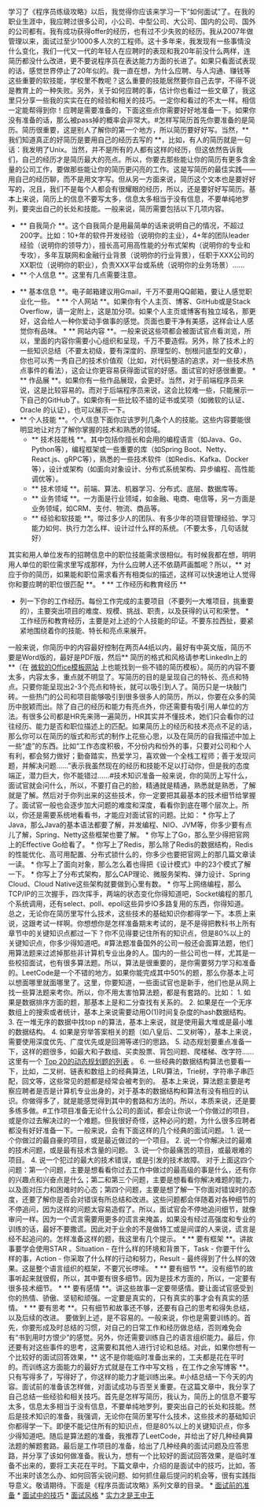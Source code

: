 学习了《程序员练级攻略》以后，我觉得你应该来学习一下“如何面试”了。在我的职业生涯中，我应聘过很多公司，小公司、中型公司、大公司、国内的公司、国外的公司都有。我有成功获得offer的经历，也有过不少失败的经历。我从2007年做管理以来，面试过至少1000多人次的工程师。这十多年来，我发现有一些事情没什么变化，我们一代又一代的年轻人在应聘时的表现和我20年前没什么两样，连简历都没什么改进，更不要说程序员在表达能力方面的长进了。如果只看面试表现的话，感觉世界停止了20年似的。我一直在想，为什么应聘、与人沟通、赚钱等这些重要的软技能，学校里不教呢？这么重要的技能居然要你自己去学，不得不说是教育上的一种失败。另外，关于如何应聘的事，估计你也看过一些文章了，我这里只分享一些我的实实在在的经验和相关的技巧。一定你和看过的不太一样。相信一定能帮得到你！应聘是需要准备的，下面这些点你需要好好地准备一下。如果你没有准备的话，那么被pass掉的概率会非常大。#怎样写简历首先你要准备的是简历。简历很重要，这是别人了解你的第一个地方，所以简历要好好写。当然，** 我们知道真正的好简历是要用自己的经历去写的 **，比如，有人的简历就是一句话：我发明了Unix。<!-- [[[read_end]]] -->当然，并不是所有的人都有这样的经历，但这依然告诉我们，自己的经历才是简历最大的亮点。所以，你要去那些能让你的简历有更多含金量的公司工作，要做那些能让你的简历更闪亮的工作。这是写简历的最佳实践——用自己的经历聊，而不是用文字写。但从另一方面来说，简历这个文本也是要好好写的，况且，我们不是每个人都会有很耀眼的经历，所以，还是要好好写简历。基本上来说，简历上的信息不要写太多，信息太多相当于没有信息，不要单纯地罗列，要突出自己的长处和技能。一般来说，简历需要包括以下几项内容。
* ** 自我简介 **。这个自我简介是用最简单的话来说明自己的情况，不超过200字。比如：10+年的软件开发经验（说明你的主业），4+年的团队leader经验（说明你的领导力），擅长高可用高性能的分布式架构（说明你的专业和专攻），多年互联网和金融行业背景（说明你的行业背景），任职于XXX公司的XX职位（说明你的职业），负责XXX平台或系统（说明你的业务场景）……
* ** 个人信息 **。这里有几点需要注意。
<ul>
<li>
** 基本信息 **。电子邮箱建议用Gmail，千万不要用QQ邮箱，要让人感觉职业化一些。
* ** 个人网站 **。如果你有个人主页、博客、GitHub或是Stack Overflow，请一定附上，这是加分项。如果个人主页或博客有独立域名，那更好，这会给人一种你爱动手做事的感觉。页面也要干净有美感，这样会让人感觉你有品味。
* ** 网站内容 **。一般来说这些项都会被面试官点看浏览，所以，里面的内容你需要小心组织和呈现，千万不要造假。另外，除了技术上的一些知识总结（不要太初级，要有深度的、原理型的、刨根问底型的文章），你也可以秀一秀自己的技术价值观（比如，对代码整洁的追求，对一些技术热点事件的看法），这会让你更容易获得面试官的好感。面试官的好感很重要。
* ** 作品展 **。如果你有一些作品展现，会更好。当然，对于前端程序员来说，这是比较容易的。而对于后端程序员来说，这会比较难一些，只能展示一下自己的GitHub了。如果你有一些比较不错的证书或奖项（如微软的认证、Oracle 的认证），也可以展示一下。

</li>
<li>
** 个人技能 **。个人信息下面你应该罗列几条个人的技能。这些内容要能很明显地让对方了解你掌握的技术和熟悉的领域。

* ** 技术技能栈 **。其中包括你擅长和会用的编程语言（如Java、Go、Python等），编程框架或一些重要的库（如Spring Boot、Netty、React.js、gRPC等），熟悉的一些技术软件（如Redis、Kafka、Docker等），设计或架构（如面向对象设计、分布式系统架构、异步编程、高性能调优等）。
* ** 技术领域 **。前端、算法、机器学习、分布式、底层、数据库等。
* ** 业务领域 **。一方面是行业领域，如金融、电商、电信等，另一方面是业务领域，如CRM、支付、物流、商品等。
* ** 经验和软技能 **。带过多少人的团队、有多少年的项目管理经验、学习能力如何、执行力怎么样、设计过什么样的系统。（不要太多，几句话就好）

</li>
</ul>其实和用人单位发布的招聘信息中的职位技能需求很相似。有时候我都在想，明明用人单位的职位需求里写成那样，为什么应聘人还不依葫芦画瓢呢？所以，** 对应于你的简历，如果能和职位需求看齐有相类似的描述，这样可以快速地让人觉得你和要应聘的职位很匹配 **。
* ** 工作经历和教育经历 **
<ul>
<li>
列一下你的工作经历。每份工作完成的主要项目（不要列一大堆项目，挑重要的），主要突出项目的难度、规模、挑战、职责，以及获得的认可和荣誉。
* 工作经历和教育经历，主要是对上述的个人技能的印证。不要东拉西扯，要紧紧地围绕着你的技能、特长和亮点来展开。

</li>
</ul>一般来说，你简历中的内容最好控制在两页A4纸以内，最好有中英文版，简历不要是Word版的，最好是PDF版，然后** 简历的格式和风格请参考LinkedIn上的 **（在 <a href="https://templates.office.com/en-us/Resumes-and-Cover-Letters">微软的Office模板网站</a> 上也能找到一些不错的简历模板）。简历的内容不要太多，内容太多，重点就不明显了。写简历的目的是呈现自己的特长、亮点和特点。只要你能呈现出2-3个亮点和特长，就可以吸引到人了。简历只是一块敲门砖。一些热门的公司和项目能够吸引到很多很多人的简历，所以，你要在众多的简历中脱颖而出。除了自己的经历和能力有亮点外，你还需要有吸引用人单位的方法。有很多公司都是HR先来筛一遍简历，HR其实并不懂技术，她们只会看你的过往经历、能力是否和职位描述上的匹配。如果简历上的经历和技术亮点不足的话，那么你可以在简历的版式和形式的制作上花些心思，以及在简历的自我描述中加上一些“虚”的东西。比如“工作态度积极，不分份内和份外的事，只要对公司和个人有利，都会努力做好；勤奋踏实，热爱学习，喜欢做一个全栈工程师；善于发现问题，并解决问题……”表示我虽然现在的经历和技能不足以打动你，但是我的态度端正，潜力巨大，你不能错过……#技术知识准备一般来说，你的简历上写什么，面试官就会问什么，所以，不要打自己的脸，精通就是精通，熟悉就是熟悉，了解就是了解。然后对于你列出来的这些技术，你一定要把其最基本的技术细节给掌握了。面试官一般也会逐步加大问题的难度和深度，看看你到底在哪个层次上。所以，你还是需要系统地看看书，才能应对面试官的问题。比如：
* 你写上了Java，那么Java的基本语法都要了解，并发编程、NIO、JVM等，你多少要有点儿了解，Spring、Netty这些框架也要了解。
* 你写上了Go，那么至少得把官网上的Effective Go给看了。
* 你写上了Redis，那么除了Redis的数据结构，Redis的性能优化、高可用配置、分布式锁什么的，你多少也要把官网上的那几篇文章读一读。
* 你写上了面向对象，那么怎么着也得把《设计模式》中的23个模式了解一下。
* 你写上了分布式架构，那么CAP理论、微服务架构、弹力设计、Spring Cloud、Cloud Native这些架构就要做到心里有数。
* 你写上网络编程，那么TCP/IP的三次握手，四次挥手，两端的状态变化你得知道吧，Socket编程的那几个系统调用，还有select、poll、epoll这些异步IO多路复用的东西，你得知道。
总之，无论你在简历里写什么技术，这些技术的基础知识你都得学一下。本质上来说，这跟考试一样啊。你想想你是怎样准备期末考试的，是不是得把教科书上所有章节中的关键知识点都过一下？你不见得要记住所有的知识点，但是80%以上的关键知识点，你多少得知道吧。#算法题准备国外的公司一般还会面算法题，他们用算法题来过滤掉那些非计算机专业出身的人。国内的一些公司也一样，尤其是一些校招面试，也有很多算法题。所以，算法是很重要的，是你需要努力学习和准备的。LeetCode是一个不错的地方。如果你能完成其中50%的题，那么你基本上可以想面哪里就面哪里了。这里，你要知道，一些面试官也是新手，他们也是从网上找一些算法题来考你。所以，你不用太害怕算法题，都是有套路的。比如：
1. 如果是数据排序方面的题，那基本上是和二分查找有关系的。
2. 如果是在一个无序数组上的搜索或者统计，基本上来说需要动用O(1)时间复杂度的hash数据结构。
3. 在一堆无序的数据中找top n的算法，基本上来说，就是使用最大堆或是最小堆的数据结构。
4. 如果是穷举答案相关的题（如八皇后、二叉树等），基本上来说，需要使用深度优先、广度优先或是回溯等递归的思路。
5. 动态规划要重点准备一下，这样的题很多，如最大和子数组、买卖股票、背包问题、爬楼梯、改字符……这里有一个 <a href="https://www.geeksforgeeks.org/top-20-dynamic-programming-interview-questions/">Top 20的动态规划题的列表</a> 。
6. 一些经典的数据结构算法也要看一下，比如，二叉树、链表和数组上的经典算法，LRU算法，Trie树，字符串子串匹配，回文等，这些常见的题都是经常会被考到的。
基本上来说，算法题主要是考察应聘者是否是计算机专业出身的，对于基本的数据结构和算法有没有相应的认识。你做得多了，就是能感觉得到其中的套路和方法的。所以，本质来说，还是要多练多做。#工作项目准备无论什么公司的面试，都会让你说一个你做过的项目，或是你过去解决过的一个难题。但我很好奇怪，这种必问的题，为什么很多应聘者都没有好好准备一下。一般来说，会有下面这样的几个经典的面试问题。
1. 说一个你做过的最自豪的项目，或是最近做过的一个项目。
2. 说一个你解决过的最难的技术问题，或是最有技术含量的问题。
3. 说一个你最痛苦的项目，或最艰难的项目。
4. 说一个犯过的最大的技术错误，或是引发的技术故障。
对于上面这四个问题：第一个问题，主要是想看看你过去工作中做过的最高级的事是什么，还有你的兴趣点和兴奋点是什么；第二和第三个问题，主要是想看看你解决难题的能力，以及面对压力和困难时的心态；第四个问题，主要是想了解一下你面对错误时的态度，还要了解你是否会对错误有所总结和改进。这些问题都会伴随着对各种细节的不停追问，因为这样的问题太容易造假了。所以，面试官会不停地追问细节，就像审问一样。因为一个谎言需要用更多的谎言来掩盖，如果没有经过高强度和专业的训练的话，最好不要撒谎。因此对于业余的不是做特工或是间谍的人来说，谎言是经不起追问的。怎样准备这样的题，我这里有几个提示。
* ** 要有框架 **。讲故事要学会使用STAR 。Situation - 在什么样的环境和背景下，Task - 你要干什么样的事，Action - 你采取了什么样的行动和努力，Result - 最终得到了什么样的效果。这是整个语言组织的框架，不要冗长啰嗦。
* ** 要有细节 **。没有细节的故事听起来就很假，所以，其中要有很多细节。因为是技术方面的，所以，一定要有很多技术细节。
* ** 要有感情 **。讲这些故事一定要带感情。要让面试官感受到你的热情、骄傲、坚韧和顽强。一定要是真实的，只有真实的事才会有真实的感情。
* ** 要有思考 **。只有细节和故事还不够，还要有自己的思考和得失总结，以及后续的改进。
要做到上述，是不容易的。一般来说，你也是需要训练的。首先，你要形成及时总结的习惯，对自己的日常工作和经历做总结，否则难免会有“书到用时方恨少”的感觉。另外，你还需要训练自己的语言组织能力。最后，你还要有对这些事件的思考，这需要和其他人进行讨论和总结。对此，如果你想有一个比较好的面试回答效果，** 这不是你能临时准备出来的，工夫都是花在平时的。而训练这方面能力的最好方式就是在工作中写文档 ，在工作之余写博客 **。只有写得多了，写得好了，你这样的能力才能训练出来。#小结总结一下今天的内容。面试前的准备该怎样做，对面试成功与否至关重要。在这篇文章中，我分享了自己总结一些经验和相关技巧。首先是怎样写简历，我认为，简历上的信息不要写太多，信息太多相当于没有信息，不要单纯地罗列，要突出自己的长处和技能。然后是技术知识的准备，我强调，无论你在简历里写什么技术，这些技术的基础知识你都得学一下。即便不能记住所有的知识点，但是80%以上的关键知识点，你多少得知道吧。随后是算法题的准备，我推荐了LeetCode，并给出了好几种经典算法题的解题套路。最后是工作项目的准备，给出了几种经典的面试问题及应答思路，并分享了该如何做准备。我认为，想有一个比较好的面试回答效果，是临时准备不出来的，要将工夫花在平时。下篇文章中，介绍的是面试中的技巧，比如，答不出来时该怎么办、如何回答尖锐问题、如何抓住最后提问的机会等，很有实践指导意义。敬请期待。下面是《程序员面试攻略》系列文章的目录。
* <a href="https://time.geekbang.org/column/article/13067">面试前的准备</a>
* <a href="https://time.geekbang.org/column/article/13069">面试中的技巧</a>
* <a href="https://time.geekbang.org/column/article/13191">面试风格</a>
* <a href="https://time.geekbang.org/column/article/13192">实力才是王中王</a>
<p></p>